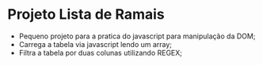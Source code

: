 # Projeto Lista de Ramais

- Pequeno projeto para a pratica do javascript para manipulação da DOM;
- Carrega a tabela via javascript lendo um array;
- Filtra a tabela por duas colunas utilizando REGEX;